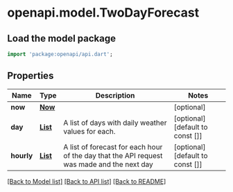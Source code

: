 # openapi.model.TwoDayForecast

## Load the model package
```dart
import 'package:openapi/api.dart';
```

## Properties
Name | Type | Description | Notes
------------ | ------------- | ------------- | -------------
**now** | [**Now**](Now.md) |  | [optional] 
**day** | [**List<Day>**](Day.md) | A list of days with daily weather values for each. | [optional] [default to const []]
**hourly** | [**List<Hourly>**](Hourly.md) | A list of forecast for each hour of the day that the API request was made and the next day | [optional] [default to const []]

[[Back to Model list]](../README.md#documentation-for-models) [[Back to API list]](../README.md#documentation-for-api-endpoints) [[Back to README]](../README.md)


